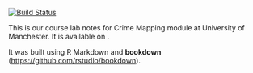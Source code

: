 [![Build Status](https://travis-ci.com/rstudio/bookdown-demo.svg?branch=master)](https://travis-ci.com/rstudio/bookdown-demo)

This is our course lab notes for Crime Mapping module at University of Manchester. It is available on [](). 

It was built using R Markdown and **bookdown** (https://github.com/rstudio/bookdown). 
